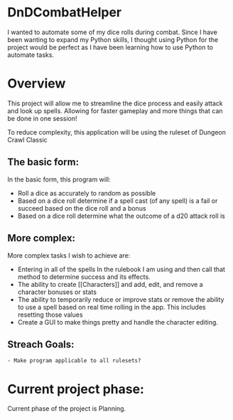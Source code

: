 # DnDCombatHelper
I wanted to automate some of my dice rolls during combat. 
Since I have been wanting to expand my Python skills, I thought using Python for the project would be perfect as I have been learning how to use Python to automate tasks.

# Overview
This project will allow me to streamline the dice process and easily attack and look up spells. Allowing for faster gameplay and more things that can be done in one session!

To reduce complexity, this application will be using the ruleset of Dungeon Crawl Classic

## The basic form:

In the basic form, this program will:
 - Roll a dice as accurately to random as possible
 - Based on a dice roll determine if a spell cast (of any spell) is a fail or succeed based on the dice roll and a bonus
 - Based on a dice roll determine what the outcome of a d20 attack roll is

## More complex:

More complex tasks I wish to achieve are:
   - Entering in all of the spells In the rulebook I am using and then call that method to determine success and its effects.
   - The ability to create [[Characters]] and add, edit, and remove a character bonuses or stats
   - The ability to temporarily reduce or improve stats or remove the ability to use a spell based on real time rolling in the app. This includes resetting those values
   - Create a GUI to make things pretty and handle the character editing.

## Streach Goals:
	- Make program applicable to all rulesets?

 # Current project phase:
 Current phase of the project is Planning.
